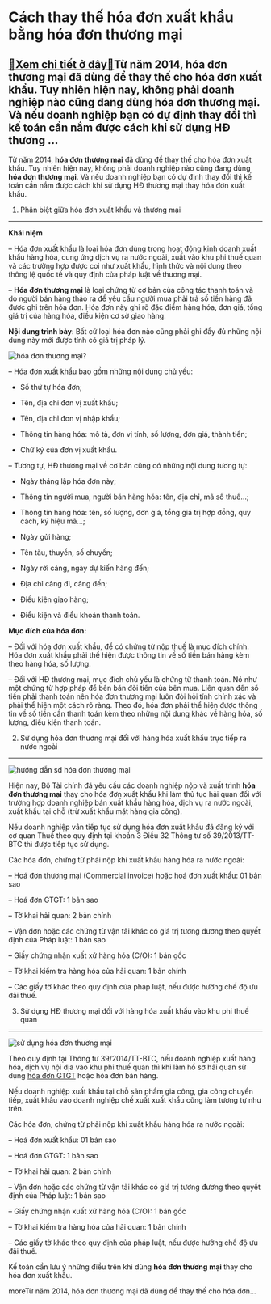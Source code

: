 Cách thay thế hóa đơn xuất khẩu bằng hóa đơn thương mại
=======================================================

[:gift:Xem chi tiết ở đây:gift:](https://hddtvn.com/cach-thay-the-hoa-don-xuat-khau-bang-hoa-don-thuong-mai/)Từ năm 2014, hóa đơn thương mại đã dùng để thay thế cho hóa đơn xuất khẩu. Tuy nhiên hiện nay, không phải doanh nghiệp nào cũng đang dùng hóa đơn thương mại. Và nếu doanh nghiệp bạn có dự định thay đổi thì kế toán cần nắm được cách khi sử dụng HĐ thương …
---------------------------------------------------------------------------------------------------------------------------------------------------------------------------------------------------------------------------------------------------------------

Từ năm 2014, **hóa đơn thương mại** đã dùng để thay thế cho hóa đơn xuất khẩu. Tuy nhiên hiện nay, không phải doanh nghiệp nào cũng đang dùng **hóa đơn thương mại**. Và nếu doanh nghiệp bạn có dự định thay đổi thì kế toán cần nắm được cách khi sử dụng HĐ thương mại thay hóa đơn xuất khẩu.


1. Phân biệt giữa hóa đơn xuất khẩu và thương mại
-------------------------------------------------


**Khái niệm**


– Hóa đơn xuất khẩu là loại hóa đơn dùng trong hoạt động kinh doanh xuất khẩu hàng hóa, cung ứng dịch vụ ra nước ngoài, xuất vào khu phi thuế quan và các trường hợp được coi như xuất khẩu, hình thức và nội dung theo thông lệ quốc tế và quy định của pháp luật về thương mại.


– **Hóa đơn thương mại** là loại chứng từ cơ bản của công tác thanh toán và do người bán hàng thảo ra để yêu cầu người mua phải trả số tiền hàng đã được ghi trên hóa đơn. Hóa đơn này ghi rõ đặc điểm hàng hóa, đơn giá, tổng giá trị của hàng hóa, điều kiện cơ sở giao hàng.


**Nội dung trình bày**: Bất cứ loại hóa đơn nào cũng phải ghi đầy đủ những nội dung này mới được tính có giá trị pháp lý.


![hóa đơn thương mại?](https://hddtvn.com/wp-content/uploads/2021/01/thuat_ngu_xnk-1-750x375-1.jpg)


– Hóa đơn xuất khẩu bao gồm những nội dung chủ yếu:




* Số thứ tự hóa đơn;

* Tên, địa chỉ đơn vị xuất khẩu;

* Tên, địa chỉ đơn vị nhập khẩu;

* Thông tin hàng hóa: mô tả, đơn vị tính, số lượng, đơn giá, thành tiền;

* Chữ ký của đơn vị xuất khẩu.



– Tương tự, HĐ thương mại về cơ bản cũng có những nội dung tương tự:




* Ngày tháng lập hóa đơn này;

* Thông tin người mua, người bán hàng hóa: tên, địa chỉ, mã số thuế…;

* Thông tin hàng hóa: tên, số lượng, đơn giá, tổng giá trị hợp đồng, quy cách, ký hiệu mã…;

* Ngày gửi hàng;

* Tên tàu, thuyền, số chuyến;

* Ngày rời cảng, ngày dự kiến hàng đến;

* Địa chỉ cảng đi, cảng đến;

* Điều kiện giao hàng;

* Điều kiện và điều khoản thanh toán.



**Mục đích của hóa đơn:**


– Đối với hóa đơn xuất khẩu, để có chứng từ nộp thuế là mục đích chính. Hóa đơn xuất khẩu phải thể hiện được thông tin về số tiền bán hàng kèm theo hàng hóa, số lượng.


– Đối với HĐ thương mại, mục đích chủ yếu là chứng từ thanh toán. Nó như một chứng từ hợp pháp để bên bán đòi tiền của bên mua. Liên quan đến số tiền phải thanh toán nên hóa đơn thương mại luôn đòi hỏi tính chính xác và phải thể hiện một cách rõ ràng. Theo đó, hóa đơn phải thể hiện được thông tin về số tiền cần thanh toán kèm theo những nội dung khác về hàng hóa, số lượng, điều kiện thanh toán.


2. Sử dụng hóa đơn thương mại đối với hàng hóa xuất khẩu trực tiếp ra nước ngoài
--------------------------------------------------------------------------------


![hướng dẫn sd hóa đơn thương mại](https://hddtvn.com/wp-content/uploads/2021/01/Untitled-41.png)


Hiện nay, Bộ Tài chính đã yêu cầu các doanh nghiệp nộp và xuất trình **hóa đơn thương mại** thay cho hóa đơn xuất khẩu khi làm thủ tục hải quan đối với trường hợp doanh nghiệp bán xuất khẩu hàng hóa, dịch vụ ra nước ngoài, xuất khẩu tại chỗ (trừ xuất khẩu mặt hàng gia công).


Nếu doanh nghiệp vẫn tiếp tục sử dụng hóa đơn xuất khẩu đã đăng ký với cơ quan Thuế theo quy định tại khoản 3 Điều 32 Thông tư số 39/2013/TT-BTC thì được tiếp tục sử dụng.


Các hóa đơn, chứng từ phải nộp khi xuất khẩu hàng hóa ra nước ngoài:


– Hoá đơn thương mại (Commercial invoice) hoặc hoá đơn xuất khẩu: 01 bản sao  

– Hoá đơn GTGT: 1 bản sao  

– Tờ khai hải quan: 2 bản chính  

– Vận đơn hoặc các chứng từ vận tải khác có giá trị tương đương theo quyết định của Pháp luật: 1 bản sao  

– Giấy chứng nhận xuất xứ hàng hóa (C/O): 1 bản gốc  

– Tờ khai kiểm tra hàng hóa của hải quan: 1 bản chính  

– Các giấy tờ khác theo quy định của pháp luật, nếu được hưởng chế độ ưu đãi thuế.


3. Sử dụng HĐ thương mại đối với hàng hóa xuất khẩu vào khu phi thuế quan
-------------------------------------------------------------------------


![sử dụng hóa đơn thương mại](https://hddtvn.com/wp-content/uploads/2021/01/Untitled-42.png)


Theo quy định tại Thông tư 39/2014/TT-BTC, nếu doanh nghiệp xuất hàng hóa, dịch vụ nội địa vào khu phi thuế quan thì khi làm hồ sơ hải quan sử dụng [hóa đơn GTGT](#) hoặc hóa đơn bán hàng.


Nếu doanh nghiệp xuất khẩu tại chỗ sản phẩm gia công, gia công chuyển tiếp, xuất khẩu vào doanh nghiệp chế xuất xuất khẩu cũng làm tương tự như trên.


Các hóa đơn, chứng từ phải nộp khi xuất khẩu hàng hóa ra nước ngoài:


– Hoá đơn xuất khẩu: 01 bản sao  

– Hoá đơn GTGT: 1 bản sao  

– Tờ khai hải quan: 2 bản chính  

– Vận đơn hoặc các chứng từ vận tải khác có giá trị tương đương theo quyết định của Pháp luật: 1 bản sao  

– Giấy chứng nhận xuất xứ hàng hóa (C/O): 1 bản gốc  

– Tờ khai kiểm tra hàng hóa của hải quan: 1 bản chính  

– Các giấy tờ khác theo quy định của pháp luật, nếu được hưởng chế độ ưu đãi thuế.


Kế toán cần lưu ý những điều trên khi dùng **hóa đơn thương mại** thay cho hóa đơn xuất khẩu.



moreTừ năm 2014, hóa đơn thương mại đã dùng để thay thế cho hóa đơn…

